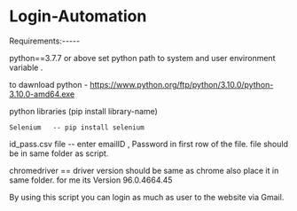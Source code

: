 # Login-Automation



Requirements:-----

python==3.7.7 or above set python path to system and user environment variable .

to dawnload python - https://www.python.org/ftp/python/3.10.0/python-3.10.0-amd64.exe

python libraries (pip install library-name)

    Selenium   -- pip install selenium
 

id_pass.csv file  -- enter emailID , Password in first row of the file. file should be in same folder as script.

chromedriver == driver version should be same as chrome also place it in same folder. for me its Version 96.0.4664.45

By using this script you can login as much as user to the website via Gmail.
